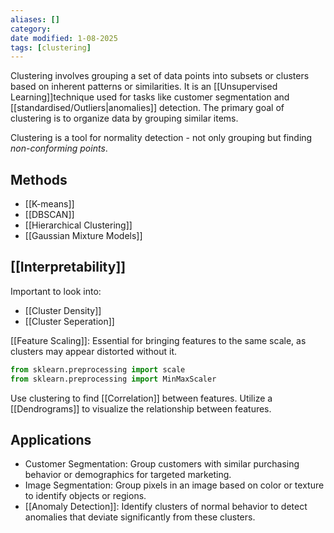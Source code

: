 ```yaml
---
aliases: []
category:
date modified: 1-08-2025
tags: [clustering]
---
```

Clustering involves grouping a set of data points into subsets or clusters based on inherent patterns or similarities. It is an [[Unsupervised Learning]]technique used for tasks like customer segmentation and [[standardised/Outliers|anomalies]] detection. The primary goal of clustering is to organize data by grouping similar items.

Clustering is a tool for normality detection - not only grouping but finding *non-conforming points*.
## Methods

- [[K-means]]
- [[DBSCAN]]
- [[Hierarchical Clustering]]
- [[Gaussian Mixture Models]]
## [[Interpretability]]

Important to look into:
- [[Cluster Density]]
- [[Cluster Seperation]]

 [[Feature Scaling]]: Essential for bringing features to the same scale, as clusters may appear distorted without it.
  ```python
  from sklearn.preprocessing import scale
  from sklearn.preprocessing import MinMaxScaler
  ```

Use clustering to find [[Correlation]] between features. Utilize a [[Dendrograms]] to visualize the relationship between features.

## Applications

- Customer Segmentation: Group customers with similar purchasing behavior or demographics for targeted marketing.
- Image Segmentation: Group pixels in an image based on color or texture to identify objects or regions.
- [[Anomaly Detection]]: Identify clusters of normal behavior to detect anomalies that deviate significantly from these clusters.